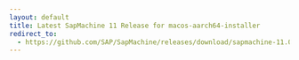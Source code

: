 ```yaml
---
layout: default
title: Latest SapMachine 11 Release for macos-aarch64-installer
redirect_to:
  - https://github.com/SAP/SapMachine/releases/download/sapmachine-11.0.18/sapmachine-jre-11.0.18_macos-aarch64_bin.dmg
---
```

